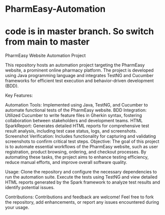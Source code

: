 # PharmEasy-Automation

# code is in master branch. So switch from main to master

PharmEasy Website Automation Project

This repository hosts an automation project targeting the PharmEasy website, a prominent online pharmacy platform. The project is developed using Java programming language and integrates TestNG and Cucumber frameworks for efficient test execution and behavior-driven development (BDD).

Key Features:

Automation Tools: Implemented using Java, TestNG, and Cucumber to automate functional tests of the PharmEasy website.
BDD Integration: Utilized Cucumber to write feature files in Gherkin syntax, fostering collaboration between stakeholders and development teams.
HTML SparkReport: Generates detailed HTML reports for comprehensive test result analysis, including test case status, logs, and screenshots.
Screenshot Verification: Includes functionality for capturing and validating screenshots to confirm critical test steps.
Objective:
The goal of this project is to automate essential workflows of the PharmEasy website, such as user registration, product browsing, ordering, and checkout processes. By automating these tasks, the project aims to enhance testing efficiency, reduce manual efforts, and improve overall software quality.

Usage:
Clone the repository and configure the necessary dependencies to run the automation suite. Execute the tests using TestNG and view detailed HTML reports generated by the Spark framework to analyze test results and identify potential issues.

Contributions:
Contributions and feedback are welcome! Feel free to fork the repository, add enhancements, or report any issues encountered during your usage.
